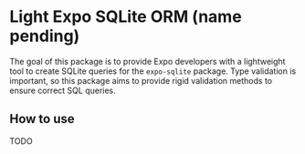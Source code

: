# Light Expo SQLite ORM (name pending)
The goal of this package is to provide Expo developers with a lightweight tool to create SQLite queries for the `expo-sqlite` package. Type validation is important, so this package aims to provide rigid validation methods to ensure correct SQL queries.

## How to use
TODO